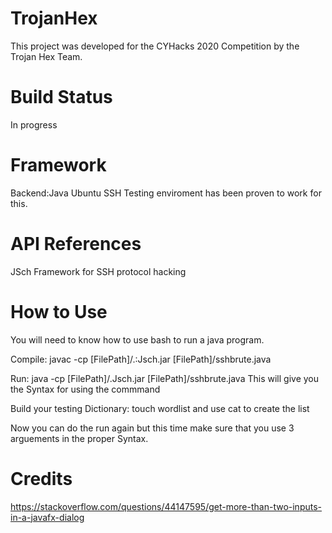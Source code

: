 # TrojanHex
This project was developed for the CYHacks 2020 Competition by the Trojan Hex Team.

 # Build Status
 In progress 
# Framework
Backend:Java
Ubuntu SSH Testing enviroment has been proven to work for this. 

# API References
JSch Framework for SSH protocol hacking 
# How to Use

You will need to know how to use bash to run a java program.

Compile: 
javac -cp [FilePath]/.:Jsch.jar [FilePath]/sshbrute.java 

Run: java -cp [FilePath]/.Jsch.jar [FilePath]/sshbrute.java 
This will give you the Syntax for using the commmand 

Build your testing Dictionary: touch wordlist and use cat to create the list 

Now you can do the run again but this time make sure that you use 3 arguements in the proper Syntax. 
# Credits


https://stackoverflow.com/questions/44147595/get-more-than-two-inputs-in-a-javafx-dialog
